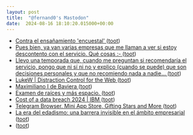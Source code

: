 ```yaml
---
layout: post
title:  "@fernand0's Mastodon"
date:  2024-08-16 18:10:20.015000+00:00
---
```

*  [Contra el ensañamiento &#39;encuestal&#39; ](https://mastodon.social/@fernand0/112973042159556360) ([toot](https://mastodon.social/@fernand0/112973042159556360))
*  [Pues bien, ya van varias empresas que me llaman a ver si estoy descontento con el servicio. Qué cosas :- ](https://mastodon.social/@fernand0/112973036975640996) ([toot](https://mastodon.social/@fernand0/112973036975640996))
*  [Llevo una temporada que, cuando me preguntan si recomendaría el servicio, pongo que ni sí ni no y explico (cuando se puede) que son decisiones personales y que no recomiendo nada a nadie... ](https://mastodon.social/@fernand0/112973033347624533) ([toot](https://mastodon.social/@fernand0/112973033347624533))
*  [LukeW \| Distraction Control for the Web ](https://www.lukew.com/ff/entry.asp?207) ([toot](https://mastodon.social/@fernand0/112972929943940022))
*  [Maximiliano I de Baviera ](https://www.flickr.com/photos/fernand0/53916032338) ([toot](https://mastodon.social/@fernand0/112972798121081389))
*  [Examen de raíces y más espacio. ](https://avecesunafoto.wordpress.com/2024/08/16/examen-de-raices-y-mas-espacio) ([toot](https://mastodon.social/@fernand0/112972728240026557))
*  [Cost of a data breach 2024 \| IBM ](https://www.ibm.com/reports/data-breac) ([toot](https://mastodon.social/@fernand0/112972725549718356))
*  [Telegram Browser, Mini App Store, Gifting Stars and More ](https://telegram.org/blog/w3-browser-mini-app-stor) ([toot](https://mastodon.social/@fernand0/112972404942048321))
*  [La era del edadismo: una barrera invisible en el ámbito empresarial ](https://epampliega.com/blog/index.php/2024/08/01/la-era-del-edadismo-una-barrera-invisible-en-el-ambito-empresarial) ([toot](https://mastodon.social/@fernand0/112972133932140169))
*  [](httpareacodes) ([toot](https://mastodon.social/@fernand0/112971875020481690))
